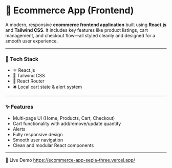 # 🛒 Ecommerce App (Frontend)

A modern, responsive **ecommerce frontend application** built using **React.js** and **Tailwind CSS**. It includes key features like product listings, cart management, and checkout flow—all styled cleanly and designed for a smooth user experience.

---

### 🧠 Tech Stack

- ⚛️ React.js  
- 💨 Tailwind CSS  
- 🧾 React Router  
- 🛎️ Local cart state & alert system

---

### ✨ Features

- Multi-page UI (Home, Products, Cart, Checkout)
- Cart functionality with add/remove/update quantity
- Alerts
- Fully responsive design
- Smooth user navigation
- Clean and modular React components

---
🔗 Live Demo
https://ecommerce-app-sepia-three.vercel.app/

